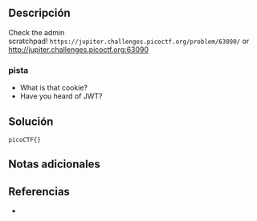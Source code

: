 
## Descripción 

Check the admin scratchpad! `https://jupiter.challenges.picoctf.org/problem/63090/` or http://jupiter.challenges.picoctf.org:63090
### pista

- What is that cookie?
- Have you heard of JWT?
## Solución






```
picoCTF{}
```

## Notas adicionales


## Referencias

- 
